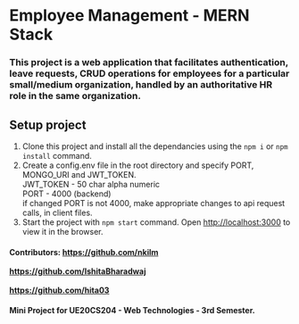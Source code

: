 # Employee Management - MERN Stack
### This project is a web application that facilitates authentication, leave requests, CRUD operations for employees for a particular small/medium organization, handled by an authoritative HR role in the same organization.

## Setup project
1. Clone this project and install all the dependancies using the `npm i` or `npm install` command.
2. Create a config.env file in the root directory and specify PORT, MONGO_URI and JWT_TOKEN. <br/>
      JWT_TOKEN - 50 char alpha numeric <br/>
      PORT - 4000 (backend) <br/>
      if changed PORT is not 4000, make appropriate changes to api request calls, in client files.
4. Start the project with `npm start` command. Open [http://localhost:3000](http://localhost:3000) to view it in the browser.


#### Contributors: https://github.com/nkilm <br/><br/> https://github.com/IshitaBharadwaj <br/><br/>  https://github.com/hita03            

#### Mini Project for UE20CS204 - Web Technologies - 3rd Semester.
